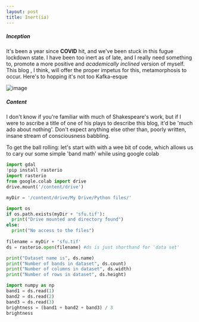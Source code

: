 ```yaml
---
layout: post
title: Inert(ia)
---
```


##### Inception

It's been a year since **COVID** hit, and we've been stuck in this fugue lockdown state. I have been too inert as of late, and I really need something to, promote a more positive and *academically inclined* version of myself. This blog , I think, will offer the proper impetus for this, metamorphosis to occur. Here's to hopping it's not too Kafka-esque

![image](https://user-images.githubusercontent.com/80481305/110980747-31161180-8334-11eb-9ece-f49f12d44ec4.png)


##### Content 

I don't know if you're familiar with much of Shakespeare's work, but if I were to ascribe a title of one of his plays to describe this blog, it'd be 'much ado about nothing'. Don't expect anything else other than, poorly written, insane stream of consciousness babbling.

To get the ball rolling: let's start with with a wee bit of code, which allows us to cary our some simple 'band math' while using google colab

``` python 
import gdal
!pip install rasterio
import rasterio
from google.colab import drive
drive.mount('/content/drive')

myDir = '/content/drive/My Drive/Python files/'

import os
if os.path.exists(myDir + 'sfu.tif'):
  print("Drive mounted and directory found")
else:
  print("No access to the files")
  
filename = myDir + 'sfu.tif'
ds = rasterio.open(filename) #ds is just shorthand for 'data set'

print("Dataset name is", ds.name)
print("Number of bands in dataset", ds.count)
print("Number of columns in dataset", ds.width)
print("Number of rows in dataset", ds.height)

import numpy as np
band1 = ds.read(1)
band2 = ds.read(2)
band3 = ds.read(3)
brightness = (band1 + band2 + band3) / 3
brightness
```

